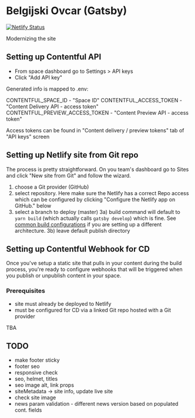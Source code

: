 # Belgijski Ovcar (Gatsby)

[![Netlify Status](https://api.netlify.com/api/v1/badges/e58e4bb1-0e8e-4c8a-8b2f-3c045bb08c1a/deploy-status)](https://app.netlify.com/sites/belgijskiovcar/deploys)

Modernizing the site

## Setting up Contentful API

- From space dashboard go to Settings > API keys
- Click "Add API key"

Generated info is mapped to .env:

CONTENTFUL_SPACE_ID - "Space ID"
CONTENTFUL_ACCESS_TOKEN - "Content Delivery API - access token"
CONTENTFUL_PREVIEW_ACCESS_TOKEN - "Content Preview API - access token"

Access tokens can be found in "Content delivery / preview tokens" tab of "API keys" screen

## Setting up Netlify site from Git repo

The process is pretty straightforward. On you team's dashboard go to Sites and click "New site from Git" and follow the wizard.

1. choose a Git provider (GitHub)
2. select repository. Here make sure the Netlify has a correct Repo access which can be configured by clicking "Configure the Netlify app on GitHub." below
3. select a branch to deploy (master)
   3a) build command will default to `yarn build` (which actually calls `gatsby develop`) which is fine. See [common build configurations](https://docs.netlify.com/configure-builds/common-configurations/) if you are setting up a different architecture.
   3b) leave default publish directory

## Setting up Contentful Webhook for CD

Once you've setup a static site that pulls in your content during the build process, you're ready to configure webhooks that will be triggered when you publish or unpublish content in your space.

### Prerequisites

- site must already be deployed to Netlify
- must be configured for CD via a linked Git repo hosted with a Git provider

TBA

## TODO

- make footer sticky
- footer seo
- responsive check
- seo, helmet, titles
- seo image alt, link props
- siteMetadata -> site info, update live site
- check site image
- news param validation - different news version based on populated cont. fields
